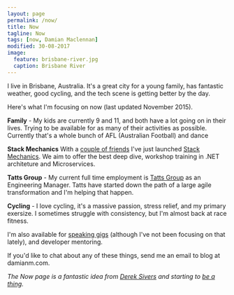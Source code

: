 ```yaml
---
layout: page
permalink: /now/
title: Now
tagline: Now
tags: [now, Damian Maclennan]
modified: 30-08-2017
image:
  feature: brisbane-river.jpg
  caption: Brisbane River
---
```



I live in Brisbane, Australia. It's a great city for a young family, has fantastic weather, good cycling, and the tech scene is getting better by the day.

Here's what I'm focusing on now (last updated November 2015).

**Family** - My kids are currently 9 and 11, and both have a lot going on in their lives. Trying to be available for as many of their activities as possible. Currently that's a whole bunch of AFL (Australian Football) and dance

**Stack Mechanics** With a [couple of friends](/articles/introducing-stack-mechanics/) I've just launched [Stack Mechanics](https://stackmechanics.com/). We aim to offer the best deep dive, workshop training in .NET architeture and Microservices.

**Tatts Group** - My current full time employment is [Tatts Group](http://www.tattsgroup.com/) as an Engineering Manager. Tatts have started down the path of a large agile transformation and I'm helping that happen. 

**Cycling** - I love cycling, it's a massive passion, stress relief, and my primary exersize. I sometimes struggle with consistency, but I'm almost back at race fitness.


I'm also available for [speaking gigs](/speaking/) (although I've not been focusing on that lately), and developer mentoring. 

If you'd like to chat about any of these things, send me an email to blog at damianm.com.


*The Now page is a fantastic idea from [Derek Sivers](http://sivers.org/) and starting to [be a thing](http://nownownow.com/).*



